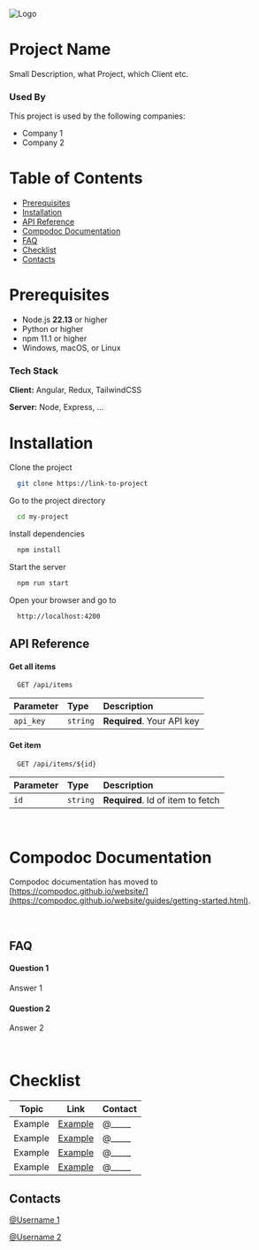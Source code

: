 ![Logo](https://dev-to-uploads.s3.amazonaws.com/uploads/articles/th5xamgrr6se0x5ro4g6.png)
# Project Name
Small Description, what Project, which Client etc.


### Used By
This project is used by the following companies:
- Company 1
- Company 2

# Table of Contents
- [Prerequisites](#prerequisites)
- [Installation](#installation)
- [API Reference](#api-reference)
- [Compodoc Documentation](#compodoc-documentation)
- [FAQ](#faq)
- [Checklist](#checklist)
- [Contacts](#contacts)

# Prerequisites
- Node.js <strong>22.13</strong> or higher
- Python <strong></strong> or higher
- npm 11.1 or higher
- Windows, macOS, or Linux

### Tech Stack

**Client:** Angular, Redux, TailwindCSS

**Server:** Node, Express, ...

# Installation

Clone the project

```bash
  git clone https://link-to-project
```

Go to the project directory

```bash
  cd my-project
```

Install dependencies

```bash
  npm install
```

Start the server

```bash
  npm run start
```

Open your browser and go to

```bash
  http://localhost:4200
```


## API Reference

#### Get all items

```http
  GET /api/items
```

| Parameter | Type     | Description                |
| :-------- | :------- | :------------------------- |
| `api_key` | `string` | **Required**. Your API key |

#### Get item

```http
  GET /api/items/${id}
```

| Parameter | Type     | Description                       |
| :-------- | :------- | :-------------------------------- |
| `id`      | `string` | **Required**. Id of item to fetch |



<br/>

# Compodoc Documentation

Compodoc documentation has moved to [https://compodoc.github.io/website/](https://compodoc.github.io/website/guides/getting-started.html).



[Example]: https://tsdoc.org/
<br/>

## FAQ

#### Question 1

Answer 1

#### Question 2

Answer 2

<br/>


# Checklist

| Topic      | Link      | Contact      |
|------------|-----------|-----------|
| Example        | [Example] | @_____|
| Example | [Example] | @_____|
| Example    | [Example] | @_____|
| Example     | [Example] | @_____|

## Contacts
[@Username 1](#)

[@Username 2](#) 







